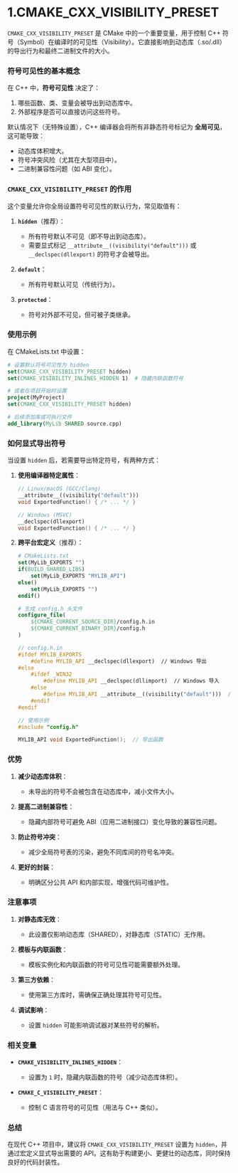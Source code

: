 # 1.CMAKE_CXX_VISIBILITY_PRESET

`CMAKE_CXX_VISIBILITY_PRESET` 是 CMake 中的一个重要变量，用于控制 C++ 符号（Symbol）在编译时的可见性（Visibility）。它直接影响到动态库（.so/.dll）的导出行为和最终二进制文件的大小。


### **符号可见性的基本概念**
在 C++ 中，**符号可见性** 决定了：
1. 哪些函数、类、变量会被导出到动态库中。
2. 外部程序是否可以直接访问这些符号。

默认情况下（无特殊设置），C++ 编译器会将所有非静态符号标记为 **全局可见**，这可能导致：
- 动态库体积增大。
- 符号冲突风险（尤其在大型项目中）。
- 二进制兼容性问题（如 ABI 变化）。


### **`CMAKE_CXX_VISIBILITY_PRESET` 的作用**
这个变量允许你全局设置符号可见性的默认行为，常见取值有：
1. **`hidden`**（推荐）：
   - 所有符号默认不可见（即不导出到动态库）。
   - 需要显式标记 `__attribute__((visibility("default")))` 或 `__declspec(dllexport)` 的符号才会被导出。

2. **`default`**：
   - 所有符号默认可见（传统行为）。

3. **`protected`**：
   - 符号对外部不可见，但可被子类继承。


### **使用示例**
在 CMakeLists.txt 中设置：
```cmake
# 设置默认符号可见性为 hidden
set(CMAKE_CXX_VISIBILITY_PRESET hidden)
set(CMAKE_VISIBILITY_INLINES_HIDDEN 1)  # 隐藏内联函数符号

# 或者在项目开始时设置
project(MyProject)
set(CMAKE_CXX_VISIBILITY_PRESET hidden)

# 后续添加库或可执行文件
add_library(MyLib SHARED source.cpp)
```


### **如何显式导出符号**
当设置 `hidden` 后，若需要导出特定符号，有两种方式：

1. **使用编译器特定属性**：
   ```cpp
   // Linux/macOS (GCC/Clang)
   __attribute__((visibility("default")))
   void ExportedFunction() { /* ... */ }

   // Windows (MSVC)
   __declspec(dllexport)
   void ExportedFunction() { /* ... */ }
   ```

2. **跨平台宏定义**（推荐）：
   ```cmake
   # CMakeLists.txt
   set(MyLib_EXPORTS "")
   if(BUILD_SHARED_LIBS)
       set(MyLib_EXPORTS "MYLIB_API")
   else()
       set(MyLib_EXPORTS "")
   endif()

   # 生成 config.h 头文件
   configure_file(
       ${CMAKE_CURRENT_SOURCE_DIR}/config.h.in
       ${CMAKE_CURRENT_BINARY_DIR}/config.h
   )
   ```

   ```cpp
   // config.h.in
   #ifdef MYLIB_EXPORTS
       #define MYLIB_API __declspec(dllexport)  // Windows 导出
   #else
       #ifdef _WIN32
           #define MYLIB_API __declspec(dllimport)  // Windows 导入
       #else
           #define MYLIB_API __attribute__((visibility("default")))  // Linux/macOS
       #endif
   #endif
   ```

   ```cpp
   // 使用示例
   #include "config.h"

   MYLIB_API void ExportedFunction();  // 导出函数
   ```


### **优势**
1. **减少动态库体积**：
   - 未导出的符号不会被包含在动态库中，减小文件大小。

2. **提高二进制兼容性**：
   - 隐藏内部符号可避免 ABI（应用二进制接口）变化导致的兼容性问题。

3. **防止符号冲突**：
   - 减少全局符号表的污染，避免不同库间的符号名冲突。

4. **更好的封装**：
   - 明确区分公共 API 和内部实现，增强代码可维护性。


### **注意事项**
1. **对静态库无效**：
   - 此设置仅影响动态库（SHARED），对静态库（STATIC）无作用。

2. **模板与内联函数**：
   - 模板实例化和内联函数的符号可见性可能需要额外处理。

3. **第三方依赖**：
   - 使用第三方库时，需确保正确处理其符号可见性。

4. **调试影响**：
   - 设置 `hidden` 可能影响调试器对某些符号的解析。


### **相关变量**
- **`CMAKE_VISIBILITY_INLINES_HIDDEN`**：
  - 设置为 `1` 时，隐藏内联函数的符号（减少动态库体积）。

- **`CMAKE_C_VISIBILITY_PRESET`**：
  - 控制 C 语言符号的可见性（用法与 C++ 类似）。


### **总结**
在现代 C++ 项目中，建议将 `CMAKE_CXX_VISIBILITY_PRESET` 设置为 `hidden`，并通过宏定义显式导出需要的 API。这有助于构建更小、更健壮的动态库，同时保持良好的代码封装性。